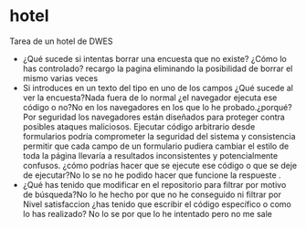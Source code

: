 # hotel
Tarea de un hotel de DWES
- ¿Qué sucede si intentas borrar una encuesta que no existe? ¿Cómo lo has controlado?
recargo la pagina eliminando la posibilidad de borrar el mismo varias veces 
- Si introduces en un texto del tipo <style>body background-color:red</style> en uno de los
campos ¿Qué sucede al ver la encuesta?Nada fuera de lo normal ¿el navegador ejecuta ese código o no?No en los navegadores en los que lo he probado.¿porqué? Por seguridad los navegadores están diseñados para proteger contra posibles ataques maliciosos. Ejecutar código arbitrario desde formularios podría comprometer la seguridad del sistema y consistencia permitir que cada campo de un formulario pudiera cambiar el estilo de toda la página llevaría a resultados inconsistentes y potencialmente confusos.
¿cómo podrías hacer que se ejecute ese código o que se deje de ejecutar?No lo se no he podido hacer que funcione la respueste .
- ¿Qué has tenido que modificar en el repositorio para filtrar por motivo de búsqueda?No lo he hecho por que no he conseguido ni filtrar por Nivel satisfaccion ¿has tenido que escribir el código específico o como lo has realizado? No lo se por que lo he intentado pero no me sale
